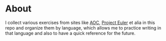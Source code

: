 # About
I collect various exercises from sites like [AOC](https://adventofcode.com/), [Project Euler](https://projecteuler.net/) et alia in this repo and organize them by language, which allows me to practice writing in that language and also to have a quick reference for the future.
